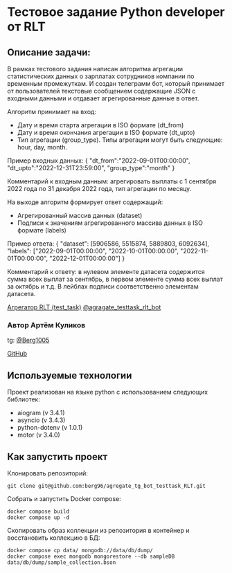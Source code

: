# Тестовое задание Python developer от RLT

## Описание задачи:
В рамках тестового задания написан алгоритма агрегации статистических данных о зарплатах сотрудников компании по временным промежуткам. И создан телеграмм бот, который принимает от пользователей текстовые сообщением содержащие JSON с входными данными и отдавает агрегированные данные в ответ.

Алгоритм принимает на вход:
* Дату и время старта агрегации в ISO формате (dt_from)
* Дату и время окончания агрегации в ISO формате (dt_upto)
* Тип агрегации (group_type). Типы агрегации могут быть следующие: hour, day, month.

Пример входных данных:
{
  "dt_from":"2022-09-01T00:00:00",
  "dt_upto":"2022-12-31T23:59:00",
  "group_type":"month"
}

Комментарий к входным данным: агрегировать выплаты с 1 сентября 2022 года по 31 декабря 2022 года, тип агрегации по месяцу.

На выходе алгоритм формирует ответ содержащий:
* Агрегированный массив данных (dataset)
* Подписи к значениям агрегированного массива данных в ISO формате (labels)

Пример ответа:
{
  "dataset": [5906586, 5515874, 5889803, 6092634],
  "labels": ["2022-09-01T00:00:00", "2022-10-01T00:00:00", "2022-11-01T00:00:00", "2022-12-01T00:00:00"]
}

Комментарий к ответу: в нулевом элементе датасета содержится сумма всех выплат за сентябрь, в первом элементе сумма всех выплат за октябрь и т.д. В лейблах подписи соответственно элементам датасета.


[Агрегатор RLT (test_task)](https://t.me/agragate_testtask_rlt_bot) [@agragate_testtask_rlt_bot](https://t.me/agragate_testtask_rlt_bot)

### Автор Артём Куликов

tg: [@Berg1005](https://t.me/berg1005)

[GitHub](https://github.com/berg96)

## Используемые технологии 

Проект реализован на языке python c использованием следующих библиотек:

* aiogram (v 3.4.1)
* asyncio (v 3.4.3)
* python-dotenv (v 1.0.1)
* motor (v 3.4.0)


## Как запустить проект

Клонировать репозиторий:
```
git clone git@github.com:berg96/agregate_tg_bot_testtask_RLT.git
```
Собрать и запустить Docker compose:
```
docker compose build
docker compose up -d
```
Скопировать образ коллекции из репозитория в контейнер и восстановить коллекцию в БД:
```
docker compose cp data/ mongodb://data/db/dump/
docker compose exec mongodb mongorestore --db sampleDB data/db/dump/sample_collection.bson
```
